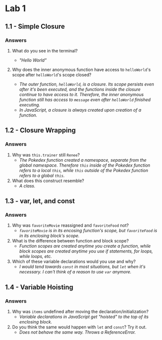 # Lab 1

## 1.1 - Simple Closure

### Answers

1. What do you see in the terminal?

   * _"Hello World"_

2. Why does the inner anonymous function have access to `helloWorld`'s scope after `helloWorld`'s scope closed?
   * _The outer function, `helloWorld`, is a closure. Its scope persists even after it's been executed, and the functions inside the closure continue to have access to it. Therefore, the inner anonymous function still has access to `message` even after `helloWorld` finished executing._
   * _In JavaScript, a closure is always created upon creation of a function._

## 1.2 - Closure Wrapping

### Answers

1. Why was `this.trainer` still `Renee`?
   * _The Pokedex function created a namespace, separate from the global namespace. Therefore `this` inside of the Pokedex function refers to a local `this`, while `this` outside of the Pokedex function refers to a global `this`._
2. What does this construct resemble?
   * _A class._

## 1.3 - var, let, and const

### Answers

1. Why was `favoriteMovie` reassigned and `favoriteFood` not?
   * _`favoriteMovie` is in its encosing function's scope, but `favoriteFood` is in its enclosing block's scope._
2. What is the difference between function and block scope?
   * _Function scopes are created anytime you create a function, while block scopes are created anytime you use if statements, for loops, while loops, etc._
3. Which of these variable declarations would you use and why?
   * _I would tend towards `const` in most situations, but `let` when it's necessary. I can't think of a reason to use `var` anymore._

## 1.4 - Variable Hoisting

### Answers

1. Why was `items` undefined after moving the declaration/initialization?
   * _Variable declarations in JavaScript get "hoisted" to the top of its enclosing block._
2. Do you think the same would happen with `let` and `const`? Try it out.
   * _Does not behave the same way. Throws a ReferenceError._

